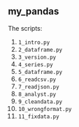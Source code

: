 ## my_pandas

The scripts:

1. `1_intro.py`
2. `2_dataframe.py`
3. `3_version.py`
4. `4_series.py`
5. `5_dataframe.py`
6. `6_readcsv.py`
7. `7_readjson.py`
8. `8_analyst.py`
9. `9_cleandata.py`
10. `10_wrongformat.py`
11. `11_fixdata.py`
